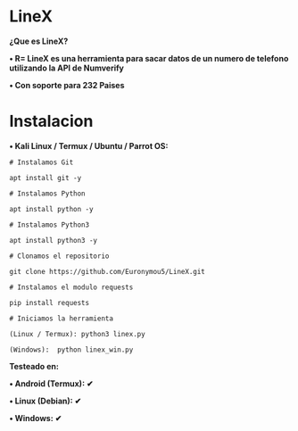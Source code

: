 # LineX
**¿Que es LineX?**

**• R= LineX es una herramienta para sacar datos de un numero de telefono utilizando la API de Numverify**

**• Con soporte para 232 Paises**

# Instalacion
**• Kali Linux / Termux / Ubuntu / Parrot OS:**
```
# Instalamos Git

apt install git -y
```
```
# Instalamos Python

apt install python -y
```
```
# Instalamos Python3

apt install python3 -y
```
```
# Clonamos el repositorio

git clone https://github.com/Euronymou5/LineX.git
```
```
# Instalamos el modulo requests

pip install requests
```
```
# Iniciamos la herramienta

(Linux / Termux): python3 linex.py   

(Windows):  python linex_win.py
```

**Testeado en:**

**• Android (Termux): ✔**

**• Linux (Debian): ✔**

**• Windows: ✔**
